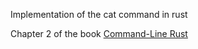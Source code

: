 Implementation of the cat command in rust

Chapter 2 of the book [Command-Line Rust](https://www.oreilly.com/library/view/command-line-rust/9781098109424/)
